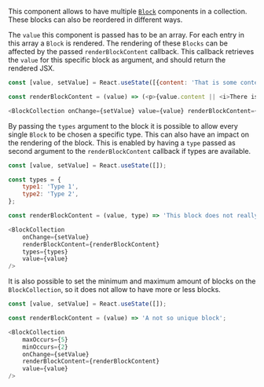 This component allows to have multiple [`Block`](#block) components in a collection. These blocks can also be reordered
in different ways.

The `value` this component is passed has to be an array. For each entry in this array a `Block` is rendered. The
rendering of these `Blocks` can be affected by the passed `renderBlockContent` callback. This callback retrieves the
`value` for this specific block as argument, and should return the rendered JSX.

```javascript
const [value, setValue] = React.useState([{content: 'That is some content'}, {content: 'That is some more content'}]);

const renderBlockContent = (value) => (<p>{value.content || <i>There is no content</i>}</p>);

<BlockCollection onChange={setValue} value={value} renderBlockContent={renderBlockContent} />
```

By passing the `types` argument to the block it is possible to allow every single `Block` to be chosen a specific type.
This can also have an impact on the rendering of the block. This is enabled by having a `type` passed as second
argument to the `renderBlockContent` callback if types are available.

```javascript
const [value, setValue] = React.useState([]);

const types = {
    type1: 'Type 1',
    type2: 'Type 2',
};

const renderBlockContent = (value, type) => 'This block does not really care about its value... But about its type, which is ' + type;

<BlockCollection
    onChange={setValue}
    renderBlockContent={renderBlockContent}
    types={types}
    value={value}
/>
```

It is also possible to set the minimum and maximum amount of blocks on the `BlockCollection`, so it does not allow to
have more or less blocks.

```javascript
const [value, setValue] = React.useState([]);

const renderBlockContent = (value) => 'A not so unique block';

<BlockCollection
    maxOccurs={5}
    minOccurs={2}
    onChange={setValue}
    renderBlockContent={renderBlockContent}
    value={value}
/>
```
